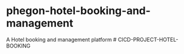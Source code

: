 # phegon-hotel-booking-and-management
A Hotel booking and management platform
#   C I C D - P R O J E C T - H O T E L - B O O K I N G  
 